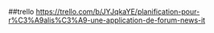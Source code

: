 ##trello
https://trello.com/b/JYJqkaYE/planification-pour-r%C3%A9alis%C3%A9-une-application-de-forum-news-it
